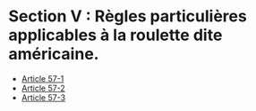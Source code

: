 # Section V : Règles particulières applicables à la roulette dite américaine.

- [Article 57-1](article-57-1.md)
- [Article 57-2](article-57-2.md)
- [Article 57-3](article-57-3.md)
